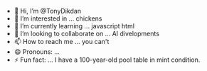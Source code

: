 - 👋 Hi, I’m @TonyDikdan
- 👀 I’m interested in ... chickens
- 🌱 I’m currently learning ... javascript html
- 💞️ I’m looking to collaborate on ... AI divelopments
- 📫 How to reach me ... you can't
- 😄 Pronouns: ...
- ⚡ Fun fact: ... I have a 100-year-old pool table in mint condition.

<!---
TonyDikdan/TonyDikdan is a ✨ special ✨ repository because its `README.md` (this file) appears on your GitHub profile.
You can click the Preview link to take a look at your changes.
--->
